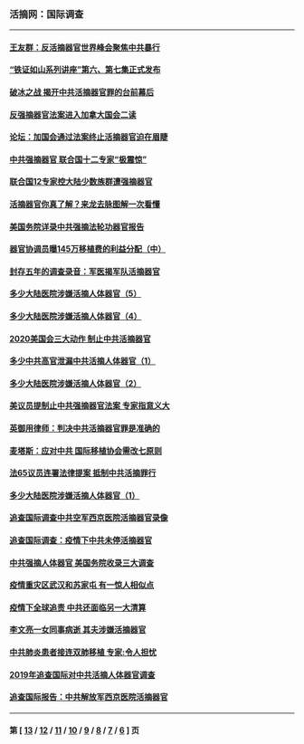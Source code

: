 ### 活摘网：国际调查
---
#### [王友群：反活摘器官世界峰会聚焦中共暴行](../../pages/nf5947/n13250738.md?01130430) 
#### [“铁证如山系列讲座”第六、第七集正式发布](../../pages/nf5947/n13106287.md?01130430) 
#### [破冰之战 揭开中共活摘器官罪的台前幕后](../../pages/nf5947/n13082457.md?01130430) 
#### [反强摘器官法案进入加拿大国会二读](../../pages/nf5947/n13033450.md?01130430) 
#### [论坛：加国会通过法案终止活摘器官迫在眉睫](../../pages/nf5947/n13029839.md?01130430) 
#### [中共强摘器官 联合国十二专家“极震惊”](../../pages/nf5947/n13024313.md?01130430) 
#### [联合国12专家控大陆少数族群遭强摘器官](../../pages/nf5947/n13023877.md?01130430) 
#### [活摘器官你真了解？来龙去脉图解一次看懂](../../pages/nf5947/n13013820.md?01130430) 
#### [美国务院详录中共强摘法轮功器官报告](../../pages/nf5947/n12944519.md?01130430) 
#### [器官协调员曝145万移植费的利益分配（中）](../../pages/nf5947/n12894547.md?01130430) 
#### [封存五年的调查录音：军医揭军队活摘器官](../../pages/nf5947/n12798692.md?01130430) 
#### [多少大陆医院涉嫌活摘人体器官（5）](../../pages/nf5947/n12768383.md?01130430) 
#### [多少大陆医院涉嫌活摘人体器官（4）](../../pages/nf5947/n12664434.md?01130430) 
#### [2020美国会三大动作 制止中共活摘器官](../../pages/nf5947/n12682004.md?01130430) 
#### [多少中共高官泄漏中共活摘人体器官（1）](../../pages/nf5947/n12671234.md?01130430) 
#### [多少大陆医院涉嫌活摘人体器官（2）](../../pages/nf5947/n12655589.md?01130430) 
#### [美议员提制止中共强摘器官法案 专家指意义大](../../pages/nf5947/n12630561.md?01130430) 
#### [英御用律师：判决中共活摘器官罪是准确的](../../pages/nf5947/n12580740.md?01130430) 
#### [麦塔斯：应对中共 国际移植协会需改七原则](../../pages/nf5947/n12514711.md?01130430) 
#### [法65议员连署法律提案 抵制中共活摘罪行](../../pages/nf5947/n12437047.md?01130430) 
#### [多少大陆医院涉嫌活摘人体器官（1）](../../pages/nf5947/n12414284.md?01130430) 
#### [追查国际调查中共空军西京医院活摘器官录像](../../pages/nf5947/n12348837.md?01130430) 
#### [追查国际调查：疫情下中共未停活摘器官](../../pages/nf5947/n12273415.md?01130430) 
#### [中共强摘人体器官 美国务院收录三大调查](../../pages/nf5947/n12181488.md?01130430) 
#### [疫情重灾区武汉和苏家屯 有一惊人相似点](../../pages/nf5947/n12150824.md?01130430) 
#### [疫情下全球追责 中共还面临另一大清算](../../pages/nf5947/n12070397.md?01130430) 
#### [李文亮一女同事病逝 其夫涉嫌活摘器官](../../pages/nf5947/n11957882.md?01130430) 
#### [中共肺炎患者接连双肺移植 专家:令人担忧](../../pages/nf5947/n11945516.md?01130430) 
#### [2019年追查国际对中共活摘人体器官调查](../../pages/nf5947/n11917733.md?01130430) 
#### [追查国际报告：中共解放军西京医院活摘器官](../../pages/nf5947/n11838359.md?01130430) 

---
#### 第 [ [13](./13.md?01130430) / [12](./12.md?01130430) / [11](./11.md?01130430) / [10](./10.md?01130430) / [9](./9.md?01130430) / [8](./8.md?01130430) / [7](./7.md?01130430) / [6](./6.md?01130430) ] 页

